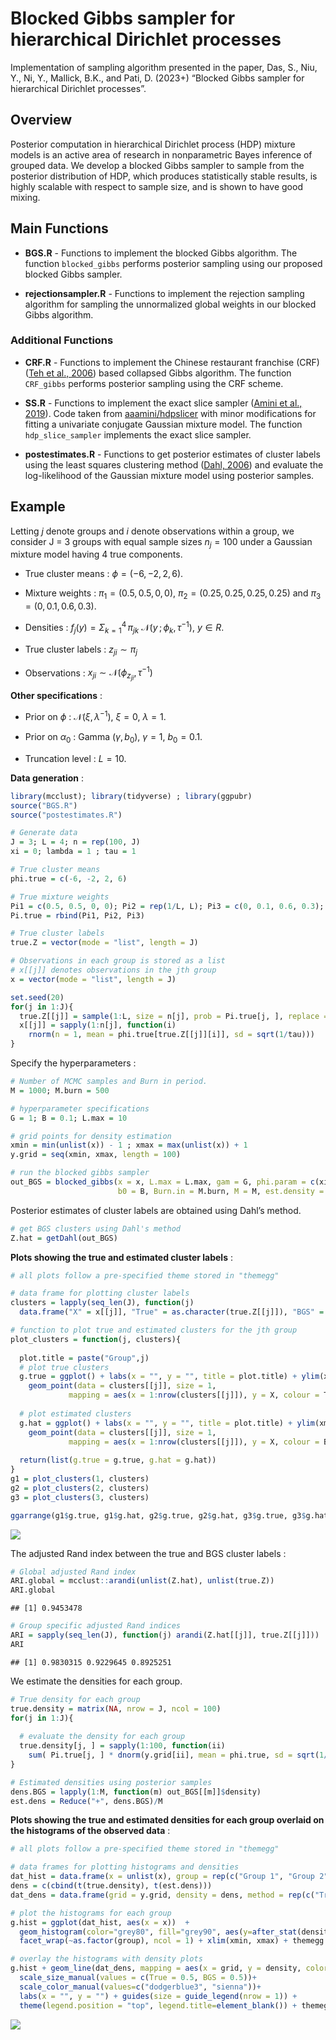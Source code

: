 Blocked Gibbs sampler for hierarchical Dirichlet processes
================

Implementation of sampling algorithm presented in the paper, Das, S.,
Niu, Y., Ni, Y., Mallick, B.K., and Pati, D. (2023+) “Blocked Gibbs
sampler for hierarchical Dirichlet processes”.

## Overview

Posterior computation in hierarchical Dirichlet process (HDP) mixture
models is an active area of research in nonparametric Bayes inference of
grouped data. We develop a blocked Gibbs sampler to sample from the
posterior distribution of HDP, which produces statistically stable
results, is highly scalable with respect to sample size, and is shown to
have good mixing.

## Main Functions

- **BGS.R** - Functions to implement the blocked Gibbs algorithm. The
  function `blocked_gibbs` performs posterior sampling using our
  proposed blocked Gibbs sampler.

- **rejectionsampler.R** - Functions to implement the rejection sampling
  algorithm for sampling the unnormalized global weights in our blocked
  Gibbs algorithm.

### Additional Functions

- **CRF.R** - Functions to implement the Chinese restaurant franchise
  (CRF) ([Teh et al.,
  2006](https://people.eecs.berkeley.edu/~jordan/papers/hdp.pdf)) based
  collapsed Gibbs algorithm. The function `CRF_gibbs` performs posterior
  sampling using the CRF scheme.

- **SS.R** - Functions to implement the exact slice sampler ([Amini et
  al., 2019](https://arxiv.org/abs/1903.08829)). Code taken from
  [aaamini/hdpslicer](https://github.com/aaamini/hdpslicer/blob/master/hdp_inference.R)
  with minor modifications for fitting a univariate conjugate Gaussian
  mixture model. The function `hdp_slice_sampler` implements the exact
  slice sampler.

- **postestimates.R** - Functions to get posterior estimates of cluster
  labels using the least squares clustering method ([Dahl,
  2006](https://dahl.byu.edu/papers/dahl-2006.pdf)) and evaluate the
  log-likelihood of the Gaussian mixture model using posterior samples.

## Example

Letting $j$ denote groups and $i$ denote observations within a group, we
consider J = 3 groups with equal sample sizes $n_j = 100$ under a
Gaussian mixture model having 4 true components.

- True cluster means : $\phi = (−6, −2, 2, 6)$.

- Mixture weights : $\pi_1 = (0.5, 0.5, 0, 0)$,
  $\pi_2 = (0.25, 0.25, 0.25, 0.25)$ and $\pi_3 = (0, 0.1, 0.6, 0.3)$.

- Densities :
  $f_j(y) = \Sigma_{k=1}^4 \, \pi_{jk} \ \mathcal{N}(y\,;\phi_k, \tau^{-1})$,
  $y \in R$.

- True cluster labels : $z_{ji} \sim \pi_j$

- Observations : $x_{ji} \sim \mathcal{N}(\phi_{z_{ji}}, \tau^{-1})$

**Other specifications** :

- Prior on $\phi$ : $\mathcal{N}(\xi, \lambda^{-1})$, $\xi = 0$,
  $\lambda=1$.

- Prior on $\alpha_0$ : Gamma $(\gamma, b_0)$, $\gamma = 1$,
  $b_0 = 0.1$.

- Truncation level : $L=10$.

**Data generation** :

``` r
library(mcclust); library(tidyverse) ; library(ggpubr)
source("BGS.R")
source("postestimates.R")

# Generate data 
J = 3; L = 4; n = rep(100, J)
xi = 0; lambda = 1 ; tau = 1

# True cluster means
phi.true = c(-6, -2, 2, 6)

# True mixture weights
Pi1 = c(0.5, 0.5, 0, 0); Pi2 = rep(1/L, L); Pi3 = c(0, 0.1, 0.6, 0.3);
Pi.true = rbind(Pi1, Pi2, Pi3)

# True cluster labels
true.Z = vector(mode = "list", length = J)

# Observations in each group is stored as a list
# x[[j]] denotes observations in the jth group
x = vector(mode = "list", length = J)

set.seed(20)
for(j in 1:J){
  true.Z[[j]] = sample(1:L, size = n[j], prob = Pi.true[j, ], replace = TRUE)
  x[[j]] = sapply(1:n[j], function(i) 
    rnorm(n = 1, mean = phi.true[true.Z[[j]][i]], sd = sqrt(1/tau)))
}
```

Specify the hyperparameters :

``` r
# Number of MCMC samples and Burn in period.
M = 1000; M.burn = 500

# hyperparameter specifications
G = 1; B = 0.1; L.max = 10

# grid points for density estimation
xmin = min(unlist(x)) - 1 ; xmax = max(unlist(x)) + 1
y.grid = seq(xmin, xmax, length = 100)

# run the blocked gibbs sampler
out_BGS = blocked_gibbs(x = x, L.max = L.max, gam = G, phi.param = c(xi, lambda, tau), 
                        b0 = B, Burn.in = M.burn, M = M, est.density = TRUE,y.grid = y.grid)
```

Posterior estimates of cluster labels are obtained using Dahl’s method.

``` r
# get BGS clusters using Dahl's method
Z.hat = getDahl(out_BGS)
```

**Plots showing the true and estimated cluster labels** :

``` r
# all plots follow a pre-specified theme stored in "themegg"

# data frame for plotting cluster labels
clusters = lapply(seq_len(J), function(j) 
  data.frame("X" = x[[j]], "True" = as.character(true.Z[[j]]), "BGS" = as.character(Z.hat[[j]]) ))

# function to plot true and estimated clusters for the jth group
plot_clusters = function(j, clusters){
  
  plot.title = paste("Group",j)
  # plot true clusters
  g.true = ggplot() + labs(x = "", y = "", title = plot.title) + ylim(xmin, xmax) +
    geom_point(data = clusters[[j]], size = 1,
             mapping = aes(x = 1:nrow(clusters[[j]]), y = X, colour = True)) + themegg
  
  # plot estimated clusters
  g.hat = ggplot() + labs(x = "", y = "", title = plot.title) + ylim(xmin, xmax) +
    geom_point(data = clusters[[j]], size = 1,
             mapping = aes(x = 1:nrow(clusters[[j]]), y = X, colour = BGS)) + themegg
  
  return(list(g.true = g.true, g.hat = g.hat))
}
g1 = plot_clusters(1, clusters)
g2 = plot_clusters(2, clusters)
g3 = plot_clusters(3, clusters)

ggarrange(g1$g.true, g1$g.hat, g2$g.true, g2$g.hat, g3$g.true, g3$g.hat, ncol=2, nrow = 3)
```

![](README_files/figure-gfm/unnamed-chunk-5-1.png)<!-- -->

The adjusted Rand index between the true and BGS cluster labels :

``` r
# Global adjusted Rand index
ARI.global = mcclust::arandi(unlist(Z.hat), unlist(true.Z))
ARI.global
```

    ## [1] 0.9453478

``` r
# Group specific adjusted Rand indices
ARI = sapply(seq_len(J), function(j) arandi(Z.hat[[j]], true.Z[[j]]))
ARI
```

    ## [1] 0.9830315 0.9229645 0.8925251

We estimate the densities for each group.

``` r
# True density for each group
true.density = matrix(NA, nrow = J, ncol = 100)
for(j in 1:J){
  
  # evaluate the density for each group
  true.density[j, ] = sapply(1:100, function(ii) 
    sum( Pi.true[j, ] * dnorm(y.grid[ii], mean = phi.true, sd = sqrt(1/tau)) ))
}

# Estimated densities using posterior samples
dens.BGS = lapply(1:M, function(m) out_BGS[[m]]$density)
est.dens = Reduce("+", dens.BGS)/M
```

**Plots showing the true and estimated densities for each group overlaid
on the histograms of the observed data** :

``` r
# all plots follow a pre-specified theme stored in "themegg"

# data frames for plotting histograms and densities
dat_hist = data.frame(x = unlist(x), group = rep(c("Group 1", "Group 2", "Group 3"), each = n[1]))
dens = c(cbind(t(true.density), t(est.dens)))
dat_dens = data.frame(grid = y.grid, density = dens, method = rep(c("True", "BGS"), each = 3*100), group = rep(c("Group 1", "Group 2", "Group 3"), each = 100, times = 2))

# plot the histograms for each group
g.hist = ggplot(dat_hist, aes(x = x))  +
  geom_histogram(color="grey80", fill="grey90", aes(y=after_stat(density)), bins = 20)+
  facet_wrap(~as.factor(group), ncol = 1) + xlim(xmin, xmax) + themegg

# overlay the histograms with density plots
g.hist + geom_line(dat_dens, mapping = aes(x = grid, y = density, color = method, size = method)) +
  scale_size_manual(values = c(True = 0.5, BGS = 0.5))+
  scale_color_manual(values=c("dodgerblue3", "sienna"))+ 
  labs(x = "", y = "") + guides(size = guide_legend(nrow = 1)) +
  theme(legend.position = "top", legend.title=element_blank()) + themegg
```

![](README_files/figure-gfm/unnamed-chunk-8-1.png)<!-- -->
